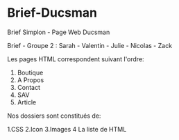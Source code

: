 # Brief-Ducsman
Brief Simplon - Page Web Ducsman

Brief - Groupe 2 : Sarah - Valentin - Julie - Nicolas - Zack

Les pages HTML correspondent suivant l'ordre:

1. Boutique
2. A Propos
3. Contact
4. SAV
5. Article

Nos dossiers sont constitués de:

1.CSS
2.Icon
3.Images
4 La liste de HTML

